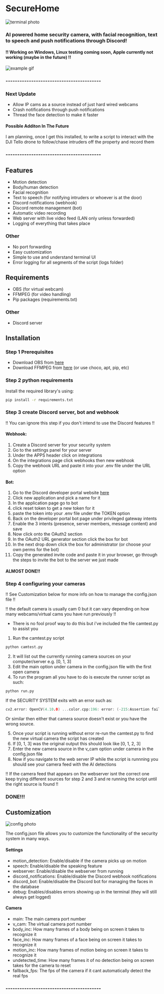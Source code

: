 # SecureHome
![terminal photo](https://github.com/omtoi101/SecureHome/blob/main/media_for_git/terminal.png)
### AI powered home security camera, with facial recognition, text to speech and push notifications through Discord!

#### !! Working on Windows, Linux testing coming soon, Apple currently not working (maybe in the future) !!
![example gif](https://github.com/omtoi101/SecureHome/blob/main/media_for_git/example.gif)
### -----------------------------------------
### Next Update
* Allow IP cams as a source instead of just hard wired webcams
* Crash notifications through push notifications
* Thread the face detection to make it faster
#### Possible Additon In The Future
I am planning, once I get this installed, to write a script to interact with the DJI Tello drone to follow/chase intruders off the property and record them 
### -----------------------------------------

## Features
* Motion detection
* Body/human detection
* Facial recognition
* Text to speech (for notifying intruders or whoever is at the door)
* Discord notifications (webhook)
* Discord remote management (bot)
* Automatic video recording
* Web server with live video feed (LAN only unless forwarded)
* Logging of everything that takes place
### Other
* No port forwarding
* Easy customization
* Simple to use and understand terminal UI
* Error logging for all segments of the script (logs folder)

## Requirements
* OBS (for virtual webcam)
* FFMPEG (for video handling)
* Pip packages (requirements.txt)
### Other
* Discord server

## Installation
### Step 1 Prerequisites
* Download OBS from [here](https://obsproject.com/)
* Download FFMPEG from [here](https://www.ffmpeg.org/download.html) (or use choco, apt, pip, etc)
### Step 2 python requirements
Install the required library's using:
```bash
pip install -r requirements.txt
```
### Step 3 create Discord server, bot and webhook
!! You can ignore this step if you don't intend to use the Discord features !!
#### Webhook:
1. Create a Discord server for your security system
2. Go to the settings panel for your server
3. Under the APPS header click on integrations
4. On the integrations page click webhooks then new webhook
5. Copy the webhook URL and paste it into your .env file under the URL option
#### Bot:
1. Go to the Discord developer portal website [here](https://discord.com/developers/applications)
2. Click new application and pick a name for it
3. In the application page go to bot
4. click reset token to get a new token for it
5. paste the token into your .env file under the TOKEN option
6. Back on the developer portal bot page under privileged gateway intents
7. Enable the 3 intents (presence, server members, message content) and save
6. Now click onto the OAuth2 section
7. In the OAuth2 URL generator section click the box for bot
8. In the next drop down click the box for administrator (or choose your own perms for the bot)
9. Copy the generated invite code and paste it in your browser, go through the steps to invite the bot to the server we just made
#### ALMOST DONE!!

### Step 4 configuring your cameras
!! See Customization below for more info on how to manage the config.json file !!

!! the default camera is usually cam 0 but it can vary depending on how many webcams/virtual cams you have run previously !!
* There is no fool proof way to do this but i've included the file camtest.py to assist you
1. Run the camtest.py script
```bash
python camtest.py
```
2. It will list out the currently running camera sources on your computer/server e.g. [0, 1, 3]
3. Edit the main option under camera in the config.json file with the first open camera
4. To run the program all you have to do is execute the runner script as such:
```bash
python run.py
```
If the SECURITY SYSTEM exits with an error such as:
```cpp
cv2.error: OpenCV(4.10.0) ...color.cpp:196: error: (-215:Assertion failed) !_src.empty() in function 'cv::cvtColor'
```

Or similar then either that camera source doesn't exist or you have the wrong source.

5. Once your script is running without error re-run the camtest.py to find the new virtual camera the script has created
6. If [0, 1, 3] was the original output this should look like [0, 1, 2, 3]
7. Enter the new camera source in the v_cam option under camera in the config.json file
8. Now if you navigate to the web server IP while the script is runnning you should see your camera feed with the AI detections

!! If the camera feed that appears on the webserver isnt the correct one keep trying different sources for step 2 and 3 and re running the script until the right source is found !!
### DONE!!!

## Customization
![config photo](https://github.com/omtoi101/SecureHome/blob/main/media_for_git/config.png)

The config.json file allows you to customize the functionality of the security system in many ways.
#### Settings
* motion_detection: Enable/disable if the camera picks up on motion
* speech: Enable/disable the speaking feature
* webserver: Enable/disable the webserver from running
* discord_notifications: Enable/disable the Discord webhook notifications
* discord_bot: Enable/disable the Discord bot for managing the faces in the database
* debug: Enables/disables errors showing up in the terminal (they will still always get logged)
#### Camera
* main: The main camera port number
* v_cam: The virtual camera port number
* body_inc: How many frames of a body being on screen it takes to recognize it
* face_inc: How many frames of a face being on screen it takes to recognize it
* motion_inc: How many frames of motion being on screen it takes to recognize it
* undetected_time: How many frames it of no detection being on screen takes for the camera to reset
* fallback_fps: The fps of the camera if it cant automatically detect the real fps
### -----------------------------------------



